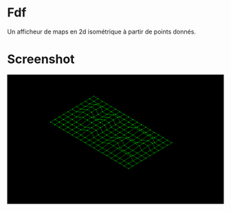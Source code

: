 # Fdf

  Un afficheur de maps en 2d isométrique à partir de points donnés.

# Screenshot 

![Alt text](/Screenshot/Screenshot.png?raw=true "A simple question")
